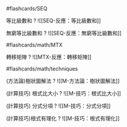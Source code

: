 #flashcards/SEQ

等比級數和
?
![[SEQ-反應：等比級數和]]
<!--SR:!2024-07-08,2,153-->

無窮等比級數和
?
![[SEQ-反應：無窮等比級數和]]
<!--SR:!2024-07-08,2,153-->

#flashcards/math/MTX

轉移矩陣
?
![[MTX-反應：轉移矩陣]]
<!--SR:!2024-07-07,2,170-->


#flashcards/math/techniques

(方法論)樹狀圖解法
?
![[M-方法論：樹狀圖解法]]
<!--SR:!2024-07-07,2,170-->

(計算技巧) 根式比大小
?
![[M-技巧：根式比大小]]
<!--SR:!2024-07-07,2,150-->

(計算技巧) 分式分項
?
![[M-技巧：分式分項]]
<!--SR:!2024-07-07,2,170-->

(計算技巧)根式有理化
?
![[M-技巧：根式有理化]]
<!--SR:!2024-07-07,1,130-->